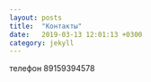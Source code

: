 ```yaml
---
layout: posts
title:  "Контакты"
date:   2019-03-13 12:01:13 +0300
category: jekyll
---
```

телефон 89159394578 
